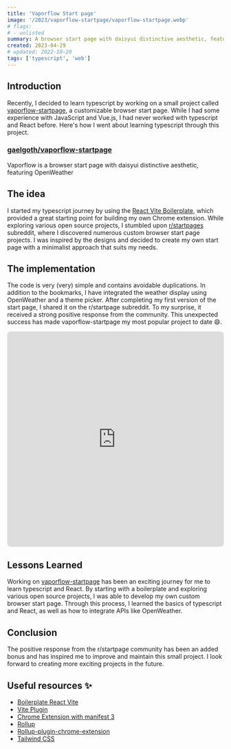 ```yaml
---
title: 'Vaporflow Start page'
image: '/2023/vaporflow-startpage/vaporflow-startpage.webp'
# flags:
# - unlisted
summary: A browser start page with daisyui distinctive aesthetic, featuring OpenWeather
created: 2023-04-29
# updated: 2022-10-20
tags: ['typescript', 'web']
---
```


## Introduction

Recently, I decided to learn typescript by working on a small project called [vaporflow-startpage](https://github.com/gaelgoth/vaporflow-startpage), a customizable browser start page. While I had some experience with JavaScript and Vue.js, I had never worked with typescript and React before. Here's how I went about learning typescript through this project.

<div class="alert shadow-inner">
  <div>
    <span class="text-lg i-simple-icons-github !w-5 !h-5"></span>
    <div>
      <a href="https://github.com/gaelgoth/vaporflow-startpage"><h3 class="font-bold my-0">gaelgoth/vaporflow-startpage</h3></a>
      <div class="text-xs">Vaporflow is a browser start page with daisyui distinctive aesthetic, featuring OpenWeather</div>
    </div>
  </div>
</div>

## The idea

I started my typescript journey by using the [React Vite Boilerplate](https://github.com/Jonghakseo/chrome-extension-boilerplate-react-vite), which provided a great starting point for building my own Chrome extension. While exploring various open source projects, I stumbled upon [r/startpages](https://www.reddit.com/r/startpages/) subreddit, where I discovered numerous custom browser start page projects. I was inspired by the designs and decided to create my own start page with a minimalist approach that suits my needs.

## The implementation

The code is very (very) simple and contains avoidable duplications. In addition to the bookmarks, I have integrated the weather display using OpenWeather and a theme picker. After completing my first version of the start page, I shared it on the r/startpage subreddit. To my surprise, it received a strong positive response from the community. This unexpected success has made vaporflow-startpage my most popular project to date 😄.

<iframe tile=reddit src="https://embed.reddit.com/r/startpages/comments/11j3fm6/vaporflow_a_startpage_build_with_daisyui_tailwind/?embed=true&amp;ref_source=embed&amp;ref=share&amp;utm_medium=widgets&amp;utm_source=embedv2&amp;utm_term=23&amp;theme=dark&amp;utm_name=post_embed" width="640" scrolling="no" allowfullscreen="true" sandbox="allow-scripts allow-same-origin allow-popups" style="border: none; max-width: 100%; border-radius: 8px; display: block; margin: 0px auto;" height="500"></iframe>

## Lessons Learned

Working on [vaporflow-startpage](https://github.com/gaelgoth/vaporflow-startpage) has been an exciting journey for me to learn typescript and React. By starting with a boilerplate and exploring various open source projects, I was able to develop my own custom browser start page. Through this process, I learned the basics of typescript and React, as well as how to integrate APIs like OpenWeather.

## Conclusion

The positive response from the r/startpage community has been an added bonus and has inspired me to improve and maintain this small project. I look forward to creating more exciting projects in the future.

## Useful resources ✨

- [Boilerplate React Vite](https://github.com/Jonghakseo/chrome-extension-boilerplate-react-vite)
- [Vite Plugin](https://vitejs.dev/guide/api-plugin.html)
- [Chrome Extension with manifest 3](https://developer.chrome.com/docs/extensions/mv3/)
- [Rollup](https://rollupjs.org/guide/en/)
- [Rollup-plugin-chrome-extension](https://www.extend-chrome.dev/rollup-plugin)
- [Tailwind CSS](https://tailwindcss.com/docs/configuration)

<script lang="ts">
  import Github from '$lib/components/extra/github.svelte'
</script>

<Github user='gaelgoth' repo='vaporflow-startpage'/>
